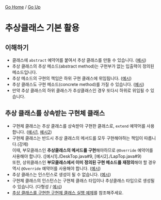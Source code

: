 [Go Home](https://github.com/devJRL/CodeLab-JAVA-Basic#codelab-java-basic) / [Go Up](..#ch08추상-클래스)

# 추상클래스 기본 활용

## 이해하기

- 클래스에 `abstract` 예약어를 붙여서 추상 클래스를 만들 수 있습니다. ([예시](./Computer.java#L6))
- 추상 클래스의 추상 메소드(abstract method)는 구현부가 없는 입출력이 정의된 메소드입니다.
- 추상 메소드의 구현의 책임은 하위 구현 클래스에 위임됩니다. ([예시](./Computer.java#L9))
- 추상 클래스도 구현 메소드(concrete method)를 가질 수 있습니다. ([예시](./Computer.java#L14))
- 만약 추상 클래스의 하위 클래스가 추상클래스인 경우 또다시 하위로 위임될 수 있습니다.

## 추상 클래스를 상속받는 구현체 클래스

- 구현체 클래스는 추상 클래스를 상속받아 구현한 클래스로, `extend` 예약어를 사용합니다. ([예시1](./DeskTop.java#6), [예시2](./LapTop.java#6))
- 구현체 클래스는 반드시 추상 클래스의 메서드를 모두 구현해야하는 책임이 따릅니다.(강제)  
 이때, 부모클래스인 **추상클래스의 메서드를 구현**해야하므로 `@Override` 예약어를 사용해야 합니다. ([예시1]./DeskTop.java#9, [예시2]./LapTop.java#9)  
 또한, 상위클래스인 **부모클래스에서 이미 정의된 구현 메소드를 재정의**해야 할 경우 역시 `@Override` 예약어를 사용해야 합니다. ([예시](./LapTop.java#20))
- 추상 클래스는 인스턴스로 생성이 될 수 없습니다. ([예시](./ComputerTest.java#L8))
- 구현체 클래스의 인스턴스는 구현체 클래스 타입이나 추상클래스 타입으로 생성될 수 있습니다. (다형성 / [예시](./ComputerTest.java#L11))
- [추상 클래스를 구현한 구현체 클래스 실행 예제](./ComputerTest.java#L3)를 참조해주세요.